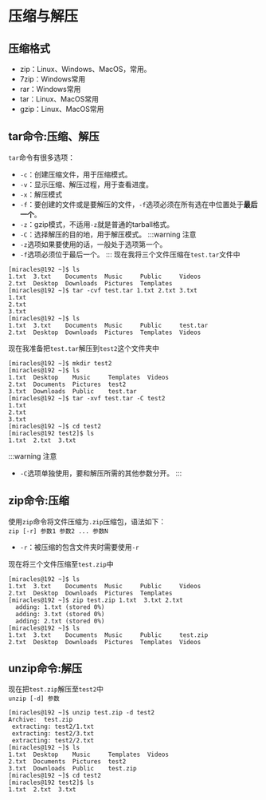# 压缩与解压
## 压缩格式
- zip：Linux、Windows、MacOS，常用。
- 7zip：Windows常用
- rar：Windows常用
- tar：Linux、MacOS常用
- gzip：Linux、MacOS常用
## tar命令:压缩、解压
`tar`命令有很多选项：  
- `-c`：创建压缩文件，用于压缩模式。
- `-v`：显示压缩、解压过程，用于查看进度。
- `-x`：解压模式
- `-f`：要创建的文件或是要解压的文件，`-f`选项必须在所有选在中位置处于**最后一个**。
- `-z`：gzip模式，不适用`-z`就是普通的tarball格式。
- `-C`：选择解压的目的地，用于解压模式。
:::warning 注意
- `-z`选项如果要使用的话，一般处于选项第一个。
- `-f`选项必须位于最后一个。
:::
现在我将三个文件压缩在`test.tar`文件中
```
[miracles@192 ~]$ ls
1.txt  3.txt    Documents  Music     Public     Videos
2.txt  Desktop  Downloads  Pictures  Templates
[miracles@192 ~]$ tar -cvf test.tar 1.txt 2.txt 3.txt
1.txt
2.txt
3.txt
[miracles@192 ~]$ ls
1.txt  3.txt    Documents  Music     Public     test.tar
2.txt  Desktop  Downloads  Pictures  Templates  Videos
```
现在我准备把`test.tar`解压到`test2`这个文件夹中
```
[miracles@192 ~]$ mkdir test2
[miracles@192 ~]$ ls
1.txt  Desktop    Music     Templates  Videos
2.txt  Documents  Pictures  test2
3.txt  Downloads  Public    test.tar
[miracles@192 ~]$ tar -xvf test.tar -C test2
1.txt
2.txt
3.txt
[miracles@192 ~]$ cd test2
[miracles@192 test2]$ ls
1.txt  2.txt  3.txt
```
:::warning 注意
- `-C`选项单独使用，要和解压所需的其他参数分开。
:::
## zip命令:压缩
使用`zip`命令将文件压缩为`.zip`压缩包，语法如下：  
`zip [-r] 参数1 参数2 ... 参数N`
- `-r`：被压缩的包含文件夹时需要使用`-r`

现在将三个文件压缩至`test.zip`中
```
[miracles@192 ~]$ ls
1.txt  3.txt    Documents  Music     Public     Videos
2.txt  Desktop  Downloads  Pictures  Templates
[miracles@192 ~]$ zip test.zip 1.txt  3.txt 2.txt
  adding: 1.txt (stored 0%)
  adding: 3.txt (stored 0%)
  adding: 2.txt (stored 0%)
[miracles@192 ~]$ ls
1.txt  3.txt    Documents  Music     Public     test.zip
2.txt  Desktop  Downloads  Pictures  Templates  Videos
```
## unzip命令:解压
现在把`test.zip`解压至`test2`中  
`unzip [-d] 参数`
```
[miracles@192 ~]$ unzip test.zip -d test2
Archive:  test.zip
 extracting: test2/1.txt             
 extracting: test2/3.txt             
 extracting: test2/2.txt             
[miracles@192 ~]$ ls
1.txt  Desktop    Music     Templates  Videos
2.txt  Documents  Pictures  test2
3.txt  Downloads  Public    test.zip
[miracles@192 ~]$ cd test2
[miracles@192 test2]$ ls
1.txt  2.txt  3.txt
```